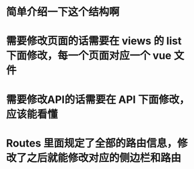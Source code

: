 # 简单介绍一下这个结构啊
# 需要修改页面的话需要在 views 的 list 下面修改，每一个页面对应一个 vue 文件
# 需要修改API的话需要在 API 下面修改，应该能看懂
# Routes 里面规定了全部的路由信息，修改了之后就能修改对应的侧边栏和路由